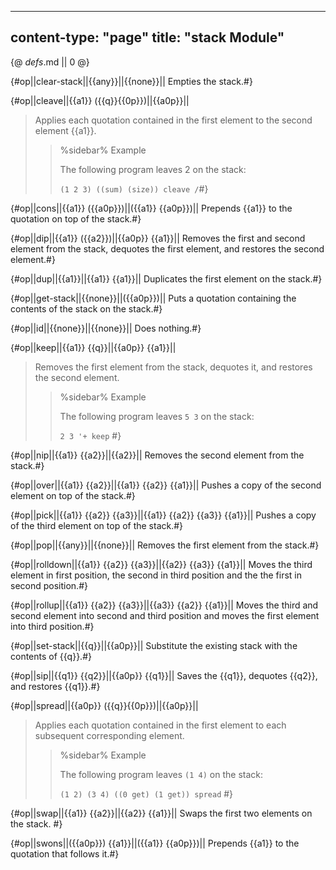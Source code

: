 -----
content-type: "page"
title: "stack Module"
-----
{@ _defs_.md || 0 @}

{#op||clear-stack||{{any}}||{{none}}||
Empties the stack.#}

{#op||cleave||{{a1}} ({{q}}{{0p}})||{{a0p}}||
> Applies each quotation contained in the first element to the second element {{a1}}.
> > %sidebar%
> > Example
> > 
> > The following program leaves 2 on the stack:
> > 
> > `(1 2 3) ((sum) (size)) cleave /`#}

{#op||cons||{{a1}} ({{a0p}})||({{a1}} {{a0p}})||
Prepends {{a1}} to the quotation on top of the stack.#}

{#op||dip||{{a1}} ({{a2}})||{{a0p}} {{a1}}||
Removes the first and second element from the stack, dequotes the first element, and restores the second element.#}

{#op||dup||{{a1}}||{{a1}} {{a1}}||
Duplicates the first element on the stack.#}

{#op||get-stack||{{none}}||({{a0p}})||
Puts a quotation containing the contents of the stack on the stack.#}

{#op||id||{{none}}||{{none}}||
Does nothing.#}

{#op||keep||{{a1}} {{q}}||{{a0p}} {{a1}}||
> Removes the first element from the stack, dequotes it, and restores the second element.
> > %sidebar%
> > Example
> > 
> > The following program leaves `5 3` on the stack:
> > 
> > `2 3 '+ keep` #}

{#op||nip||{{a1}} {{a2}}||{{a2}}||
Removes the second element from the stack.#}

{#op||over||{{a1}} {{a2}}||{{a1}} {{a2}} {{a1}}||
Pushes a copy of the second element on top of the stack.#}

{#op||pick||{{a1}} {{a2}} {{a3}}||{{a1}} {{a2}} {{a3}} {{a1}}||
Pushes a copy of the third element on top of the stack.#}

{#op||pop||{{any}}||{{none}}||
Removes the first element from the stack.#}

{#op||rolldown||{{a1}} {{a2}} {{a3}}||{{a2}} {{a3}} {{a1}}||
Moves the third element in first position, the second in third position and the the first in second position.#}

{#op||rollup||{{a1}} {{a2}} {{a3}}||{{a3}} {{a2}} {{a1}}||
Moves the third and second element into second and third position and moves the first element into third position.#}

{#op||set-stack||{{q}}||{{a0p}}||
Substitute the existing stack with the contents of {{q}}.#}

{#op||sip||{{q1}} {{q2}}||{{a0p}} {{q1}}||
Saves the {{q1}}, dequotes {{q2}}, and restores {{q1}}.#}

{#op||spread||{{a0p}} ({{q}}{{0p}})||{{a0p}}||
> Applies each quotation contained in the first element to each subsequent corresponding element.
> > %sidebar%
> > Example
> > 
> > The following program leaves `(1 4)` on the stack:
> > 
> > `(1 2) (3 4) ((0 get) (1 get)) spread` #}

{#op||swap||{{a1}} {{a2}}||{{a2}} {{a1}}||
Swaps the first two elements on the stack. #}

{#op||swons||({{a0p}}) {{a1}}||({{a1}} {{a0p}})||
Prepends {{a1}} to the quotation that follows it.#}